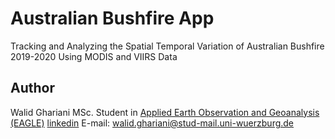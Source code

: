 # Australian Bushfire App
Tracking and Analyzing the Spatial Temporal Variation of Australian Bushfire 2019-2020 Using MODIS and VIIRS Data

## Author
Walid Ghariani MSc. Student in [Applied Earth Observation and Geoanalysis (EAGLE)](http://eagle-science.org/) [linkedin](https://www.linkedin.com/in/walid-ghariani-893365138/) E-mail: walid.ghariani@stud-mail.uni-wuerzburg.de
